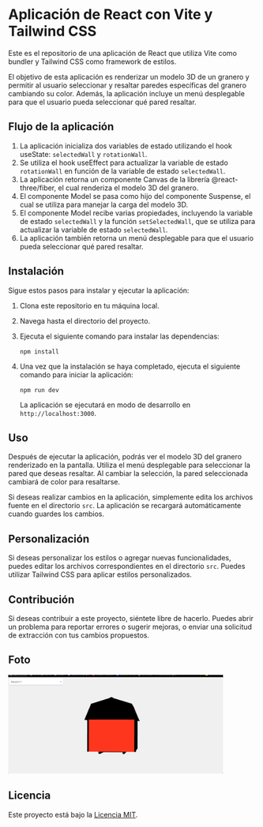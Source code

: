 # Aplicación de React con Vite y Tailwind CSS

Este es el repositorio de una aplicación de React que utiliza Vite como bundler y Tailwind CSS como framework de estilos.

El objetivo de esta aplicación es renderizar un modelo 3D de un granero y permitir al usuario seleccionar y resaltar paredes específicas del granero cambiando su color. Además, la aplicación incluye un menú desplegable para que el usuario pueda seleccionar qué pared resaltar.

## Flujo de la aplicación

1. La aplicación inicializa dos variables de estado utilizando el hook useState: `selectedWall` y `rotationWall`.
2. Se utiliza el hook useEffect para actualizar la variable de estado `rotationWall` en función de la variable de estado `selectedWall`.
3. La aplicación retorna un componente Canvas de la librería @react-three/fiber, el cual renderiza el modelo 3D del granero.
4. El componente Model se pasa como hijo del componente Suspense, el cual se utiliza para manejar la carga del modelo 3D.
5. El componente Model recibe varias propiedades, incluyendo la variable de estado `selectedWall` y la función `setSelectedWall`, que se utiliza para actualizar la variable de estado `selectedWall`.
6. La aplicación también retorna un menú desplegable para que el usuario pueda seleccionar qué pared resaltar.

## Instalación

Sigue estos pasos para instalar y ejecutar la aplicación:

1. Clona este repositorio en tu máquina local.
2. Navega hasta el directorio del proyecto.
3. Ejecuta el siguiente comando para instalar las dependencias:

   ```shell
   npm install
   ```

4. Una vez que la instalación se haya completado, ejecuta el siguiente comando para iniciar la aplicación:

   ```shell
   npm run dev
   ```

   La aplicación se ejecutará en modo de desarrollo en `http://localhost:3000`.

## Uso

Después de ejecutar la aplicación, podrás ver el modelo 3D del granero renderizado en la pantalla. Utiliza el menú desplegable para seleccionar la pared que deseas resaltar. Al cambiar la selección, la pared seleccionada cambiará de color para resaltarse.

Si deseas realizar cambios en la aplicación, simplemente edita los archivos fuente en el directorio `src`. La aplicación se recargará automáticamente cuando guardes los cambios.

## Personalización

Si deseas personalizar los estilos o agregar nuevas funcionalidades, puedes editar los archivos correspondientes en el directorio `src`. Puedes utilizar Tailwind CSS para aplicar estilos personalizados.

## Contribución

Si deseas contribuir a este proyecto, siéntete libre de hacerlo. Puedes abrir un problema para reportar errores o sugerir mejoras, o enviar una solicitud de extracción con tus cambios propuestos.

## Foto
<img height="200" src="./src/assets/screen.png"/>


## Licencia

Este proyecto está bajo la [Licencia MIT](LICENSE).